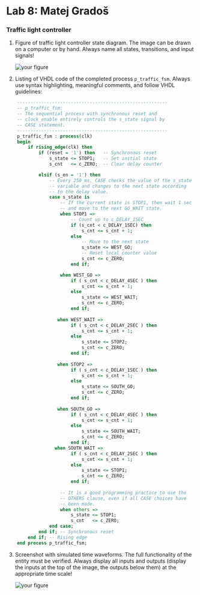 # Lab 8: Matej Gradoš

### Traffic light controller

1. Figure of traffic light controller state diagram. The image can be drawn on a computer or by hand. Always name all states, transitions, and input signals!

   ![your figure]()

2. Listing of VHDL code of the completed process `p_traffic_fsm`. Always use syntax highlighting, meaningful comments, and follow VHDL guidelines:

```vhdl
    --------------------------------------------------------
    -- p_traffic_fsm:
    -- The sequential process with synchronous reset and 
    -- clock_enable entirely controls the s_state signal by 
    -- CASE statement.
    --------------------------------------------------------
    p_traffic_fsm : process(clk)
    begin
        if rising_edge(clk) then
            if (reset = '1') then   -- Synchronous reset
                s_state <= STOP1;   -- Set initial state
                s_cnt   <= c_ZERO;  -- Clear delay counter

            elsif (s_en = '1') then
                -- Every 250 ms, CASE checks the value of the s_state 
                -- variable and changes to the next state according 
                -- to the delay value.
                case s_state is
                    -- If the current state is STOP1, then wait 1 sec
                    -- and move to the next GO_WAIT state.
                    when STOP1 =>
                        -- Count up to c_DELAY_1SEC
                        if (s_cnt < c_DELAY_1SEC) then
                            s_cnt <= s_cnt + 1;
                        else
                            -- Move to the next state
                            s_state <= WEST_GO;
                            -- Reset local counter value
                            s_cnt <= c_ZERO;
                        end if;

                    when WEST_GO =>
                        if ( s_cnt < c_DELAY_4SEC ) then
                            s_cnt <= s_cnt + 1; 
                        else
                            s_state <= WEST_WAIT;
                            s_cnt <= c_ZERO;
                        end if;
                        
                   when WEST_WAIT =>
                        if ( s_cnt < c_DELAY_2SEC ) then
                            s_cnt <= s_cnt + 1; 
                        else
                            s_state <= STOP2;
                            s_cnt <= c_ZERO;
                        end if;
                        
                   when STOP2 =>
                        if ( s_cnt < c_DELAY_1SEC ) then
                            s_cnt <= s_cnt + 1; 
                        else
                            s_state <= SOUTH_GO;
                            s_cnt <= c_ZERO;
                        end if;
                        
                   when SOUTH_GO =>
                        if ( s_cnt < c_DELAY_4SEC ) then
                            s_cnt <= s_cnt + 1; 
                        else
                            s_state <= SOUTH_WAIT;
                            s_cnt <= c_ZERO;
                        end if;
                  when SOUTH_WAIT =>
                        if ( s_cnt < c_DELAY_2SEC ) then
                            s_cnt <= s_cnt + 1; 
                        else
                            s_state <= STOP1;
                            s_cnt <= c_ZERO;
                        end if;
                    
                    -- It is a good programming practice to use the 
                    -- OTHERS clause, even if all CASE choices have 
                    -- been made.
                    when others =>
                        s_state <= STOP1;
                        s_cnt   <= c_ZERO;
                end case;
            end if; -- Synchronous reset
        end if; -- Rising edge
    end process p_traffic_fsm;
```

3. Screenshot with simulated time waveforms. The full functionality of the entity must be verified. Always display all inputs and outputs (display the inputs at the top of the image, the outputs below them) at the appropriate time scale!

   ![your figure]()
